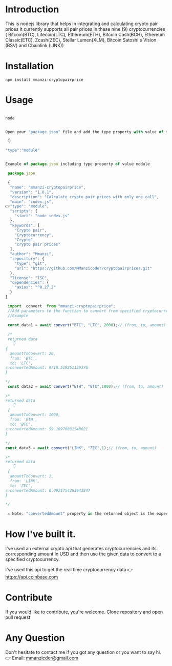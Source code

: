 # Introduction

This is nodejs library that helps in integrating and calculating crypto pair prices
It currently supports all pair prices in these nine (9)  cryptocurrencies ( Bitcoin(BTC), Litecoin(LTC), Ethereum(ETH), Bitcoin Cash(BCH), Ethereum Classic(ETC), Zcash(ZEC), Stellar Lumen(XLM), Bitcoin Satoshi's Vision (BSV) and Chainlink (LINK))

# Installation

```npm install mmanzi-cryptopairprice```

# Usage 

```js

node


Open your "package.json" file and add the type property with value of module

 👇

"type":"module"


Example of package.json including type property of value module 

 package.json

 {
  "name": "mmanzi-cryptopairprice",
  "version": "1.0.1",
  "description": "Calculate crypto pair prices with only one call",
  "main": "index.js",
👉"type": "module",
  "scripts": {
    "start": "node index.js"
  },
  "keywords": [
    "Crypto pair",
    "Cryptocurrency",
    "Crypto",
    "crypto pair prices"
  ],
  "author": "Mmanzi",
  "repository": {
    "type": "git",
    "url": "https://github.com/MManzicoder/cryptopairprices.git"
  },
  "license": "ISC",
  "dependencies": {
    "axios": "^0.27.2"
  }
}

 import  convert  from "mmanzi-cryptopairprice";
 //Add parameters to the function to convert from specified cryptocurrency to another
 //Example

 const data1 = await convert("BTC", "LTC", 2000);// (from, to, amount)
   
 /*
 returned data
   👇
{
  amountToConvert: 20,
  from: 'BTC',
  to: 'LTC',
👉convertedAmount: 9718.519251139376
}

*/
 const data2 = await convert("ETH", "BTC",1000);// (from, to, amount)

/*
returned data
   👇
 {
  amountToConvert: 1000,
  from: 'ETH',
  to: 'BTC',
👉convertedAmount: 59.16970031548021
}

*/
const data3 = await convert("LINK", "ZEC",1);// (from, to, amount)

/*
returned data
   👇
 {
  amountToConvert: 1,
  from: 'LINK',
  to: 'ZEC',
👉convertedAmount: 0.0921754263643847
}

*/

 ⚠️ Note: "convertedAmount" property in the returned object is the expected converted amount.


 ```
# How I've built it.

I've used an external crypto api that generates cryptocurrencies and its corresponding amount in USD and then use the given data to convert to a specified cryptocurrency.

I've used this api to get the real time cryptocurrency data 👉 https://api.coinbase.com

# Contribute

If you would like to contribute, you're welcome. Clone repository and open pull request

# Any Question

Don't hesitate to contact me if you got any question or you want to say hi. 
👉 Email: mmanzicder@gmail.com